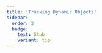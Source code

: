 ```yaml
---
title: 'Tracking Dynamic Objects'
sidebar:
  order: 2
  badge:
    text: Stub
    variant: tip
---
```


 